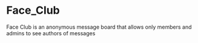 # Face_Club
Face Club is an anonymous message board that allows only members and admins to see authors of messages
